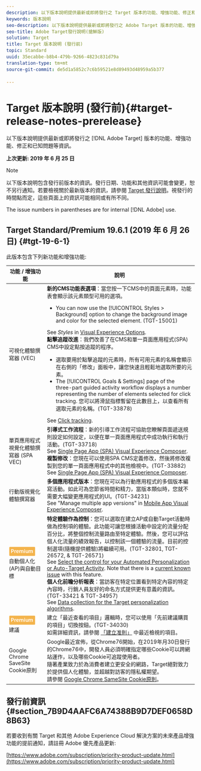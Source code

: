 ```yaml
---
description: 以下版本說明提供最新或即將發行之 Target 版本的功能、增強功能、修正和已知問題等資訊。
keywords: 版本說明
seo-description: 以下版本說明提供最新或即將發行之 Adobe Target 版本的功能、增強功能、修正和已知問題等資訊。
seo-title: Adobe Target發行說明(搶鮮版)
solution: Target
title: Target 版本說明 (發行前)
topic: Standard
uuid: 35ecabbe-b8b4-479b-9266-4823c831d79a
translation-type: tm+mt
source-git-commit: de5d1a5852c7c6b59521e8d89493d48959a5b377

---
```



# Target 版本說明 (發行前){#target-release-notes-prerelease}

以下版本說明提供最新或即將發行之 [!DNL Adobe Target] 版本的功能、增強功能、修正和已知問題等資訊。

**上次更新: 2019 年 6 月 25 日**

>[!NOTE]
>
>以下版本說明包含發行前版本的資訊。發行日期、功能和其他資訊可能會變更，恕不另行通知。若要檢視關於最新版本的資訊，請參閱 [Target 發行說明](release-notes.md)。視發行的時間點而定，這些頁面上的資訊可能相同或有所不同。
>
>The issue numbers in parentheses are for internal [!DNL Adobe] use.

## Target Standard/Premium 19.6.1 (2019 年 6 月 26 日) {#tgt-19-6-1}

此版本包含下列新功能和增強功能:

| 功能 / 增強功能 | 說明 |
| --- | --- |
| 可視化體驗撰寫器 (VEC) | **新的CMS功能表選項**：當您按一下CMS中的頁面元素時，功能表會顯示該元素類型可用的選項。<ul><li>You can now use the [!UICONTROL Styles &gt; Background] option to change the background image and color for the selected element. (TGT-15001)</li></ul>See *Styles* in [Visual Experience Options](/help/c-experiences/c-visual-experience-composer/viztarget-options.md#styles).<br>**點擊追蹤改進**：我們改善了在CMS和單一頁面應用程式(SPA) CMS中設定點按追蹤的程序。<ul><li>選取要用於點擊追蹤的元素時，所有可用元素的名稱會顯示在右側的「修改」面板中，讓您快速且輕鬆地選取所要的元素。</li><li>The [!UICONTROL Goals &amp; Settings] page of the three-part guided activity workflow displays a number representing the number of elements selected for click tracking. 您可以將滑鼠指標暫留在此數目上，以查看所有選取元素的名稱。(TGT-33878)</li></ul>See [Click tracking](/help/c-activities/r-success-metrics/click-tracking.md). |
| 單頁應用程式視覺化體驗撰寫器 (SPA VEC) | **引導式工作流程**：新的引導工作流程可協助您瞭解頁面遞送規則設定如何設定，以便在單一頁面應用程式中成功執行和執行活動。(TGT-33718)<br> See [Single Page App (SPA) Visual Experience Composer](/help/c-experiences/spa-visual-experience-composer.md#page-delivery-settings).<br>**複製修改**：您現在可以使用SPA CMS定義修改，然後將修改複製到您的單一頁面應用程式中的其他檢視中。(TGT-33882)<br>See [Single Page App (SPA) Visual Experience Composer](/help/c-experiences/spa-visual-experience-composer.md). |
| 行動版視覺化體驗撰寫器 | **多個應用程式版本**：您現在可以為行動應用程式的多個版本編寫活動。如此可為您節省時間和精力，當版本類似時，您就不需要大幅變更應用程式的UI。(TGT-34231)<br>See &quot;Manage multiple app versions&quot; in [Mobile App Visual Experience Composer](/help/c-target-mobile-app/c-mobile-visual-experience-composer/mobile-visual-experience-composer.md#using-the-mobile-vec). |
| ![Premium徽章](/help/assets/premium.png) 自動個人化(AP)與自動目標 | **特定體驗作為控制**：您可以選取在建立AP或自動Target活動時做為控制項的體驗。此功能可讓您根據活動中設定的流量分配百分比，將整個控制流量路由至特定體驗。然後，您可以評估個人化流量的績效報告，以控制該一個體驗的流量。目前的控制選項(隨機提供體驗)將繼續可用。(TGT-32801, TGT-26572, &amp; TGT-26571)<br>See [Select the control for your Automated Personalization or Auto-Target Activity](/help/c-activities/t-automated-personalization/experience-as-control.md). Note that there is a [current known issue](/help/r-release-notes/known-issues-resolved-issues.md) with this feature.<br>**個人化前瞻分析報表**：當訪客在特定位置看到特定內容的特定內容時，行銷人員友好的命名方式提供更有意義的資訊。(TGT-33421 &amp; TGT-34957)<br>See [Data collection for the Target personalization algorithms](/help/c-activities/t-automated-personalization/ap-data.md). |
| ![優質徽章](/help/assets/premium.png) 建議 | 建立「最近查看的項目」邏輯時，您可以使用「先前建議購買的項目」切換按鈕。(TGT-34030)<br>如需詳細資訊，請參閱 [「建立准則」](/help/c-recommendations/c-algorithms/create-new-algorithm.md#previously-purchased) 中最近檢視的項目。 |
| Google Chrome SaveSite Cookie原則 | Google最近宣佈，從Chrome76開始，在2019年月30日發行的Chrome76中，開發人員必須明確指定哪些Cookie可以跨網站運作，以及哪些Cookie可追蹤使用者。<br>隨著產業致力於為消費者建立更安全的網路，Target絕對致力於提供個人化體驗，並超越對訪客的隱私權期望。<br>請參閱 [Google Chrome SameSite Cookie原則](/help/c-implementing-target/c-considerations-before-you-implement-target/c-privacy/google-chrome-samesite-cookie-policies.md)。 |

## 發行前資訊 {#section_7B9D4AAFC6A74388B9D7DEF0658D8B63}

若要收到有關 Target 和其他 Adobe Experience Cloud 解決方案的未來產品增強功能的提前通知，請註冊 Adobe 優先產品更新:

[https://www.adobe.com/subscription/priority-product-update.html](https://www.adobe.com/subscription/priority-product-update.html)
